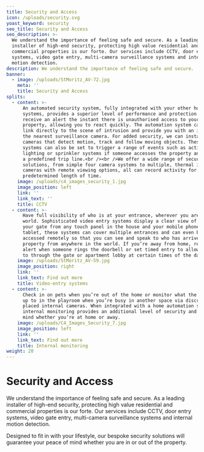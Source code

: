 ```yaml
---
title: Security and Access
icon: /uploads/security.svg
yoast_keyword: security
seo_title: Security and Access
seo_description: >-
  We understand the importance of feeling safe and secure. As a leading
  installer of high-end security, protecting high value residential and
  commercial properties is our forte. Our services include CCTV, door entry
  systems, video gate entry,​ multi-camera surveillance systems​ and internal
  motion detection.
description: We understand the importance of feeling safe and secure.
banner:
  - image: /uploads/StMoritz_AV-72.jpg
    meta: ''
    title: Security and Access
splits:
  - content: >-
      An automated security system, fully integrated with your other home
      systems, provides a superior level of performance and protection. You can
      receive an alert the instant there is unauthorised access to your
      property, allowing you to react quickly. The automation system can also
      link directly to the scene of intrusion and provide you with an image from
      the nearest surveillance camera. For added security, we can install
      cameras that detect motion, track and follow moving objects. These clever
      systems can also be set to trigger a range of events such as activating
      lighting or sprinkler systems if someone accesses the property and crosses
      a predefined trip line.<br /><br />We offer a wide range of security
      solutions, from simple four camera systems to multiple, thermal imaging
      cameras with remote viewing options, all can record activity for a
      predetermined length of time.
    image: /uploads/c4_images_security_1.jpg
    image_position: left
    link: ''
    link_text: ''
    title: CCTV
  - content: >-
      Have full visibility of who is at your entrance, wherever you are in the
      world. Sophisticated video entry systems display a clear view of who is at
      your gate from any touch panel in the house and your mobile phone or
      tablet, these systems can cover multiple entrances and can even be
      accessed remotely so that you can see and speak to who has arrived at your
      property from anywhere in the world. If you’re away from home, receive an
      alert when someone rings the doorbell or set timed entry to allow access
      to through the gate or apartment lobby at certain times of the day.
    image: /uploads/StMoritz_AV-59.jpg
    image_position: right
    link: ''
    link_text: Find out more
    title: Video-entry systems
  - content: >-
      Check in on pets when you’re out of the home or monitor what the kids are
      up to in the playroom when you’re busy in another space via discreetly
      placed internal cameras. When integrated with a home automation system,
      internal monitoring provides an additional level of security and peace of
      mind whether you’re at home or away.
    image: /uploads/C4_Images_Security_7.jpg
    image_position: left
    link: ''
    link_text: Find out more
    title: Internal monitoring
weight: 20
---
```


# Security and Access

We understand the importance of feeling safe and secure. As a leading installer of high-end security, protecting high value residential and commercial properties is our forte. Our services include CCTV, door entry systems, video gate entry,​ multi-camera surveillance systems​ and internal motion detection.

Designed to fit in with your lifestyle, our bespoke security solutions will guarantee your peace of mind whether you are in or out of the property.
